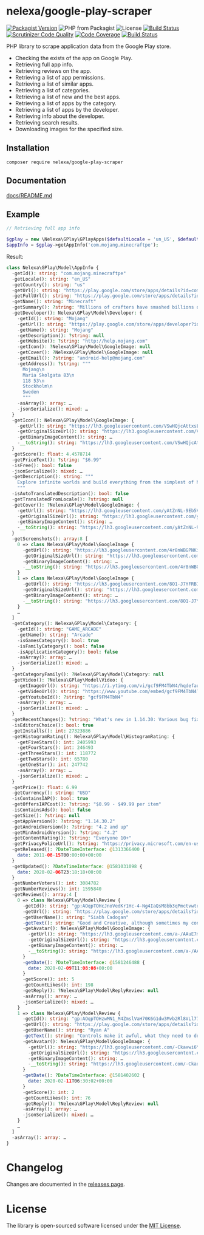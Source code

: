 # nelexa/google-play-scraper

[![Packagist Version](https://img.shields.io/packagist/v/nelexa/google-play-scraper.svg?style=popout&color=aa007f)](https://packagist.org/packages/nelexa/google-play-scraper) ![PHP from Packagist](https://img.shields.io/packagist/php-v/nelexa/google-play-scraper.svg?style=popout&color=d500a0) ![License](https://img.shields.io/packagist/l/nelexa/google-play-scraper.svg?style=popout&color=ff00bf)
[![Build Status](https://secure.travis-ci.org/Ne-Lexa/google-play-scraper.png)](http://travis-ci.org/Ne-Lexa/google-play-scraper) [![Scrutinizer Code Quality](https://scrutinizer-ci.com/g/Ne-Lexa/google-play-scraper/badges/quality-score.png?b=master)](https://scrutinizer-ci.com/g/Ne-Lexa/google-play-scraper/?branch=master) [![Code Coverage](https://scrutinizer-ci.com/g/Ne-Lexa/google-play-scraper/badges/coverage.png?b=master)](https://scrutinizer-ci.com/g/Ne-Lexa/google-play-scraper/?branch=master) [![Build Status](https://scrutinizer-ci.com/g/Ne-Lexa/google-play-scraper/badges/build.png?b=master)](https://scrutinizer-ci.com/g/Ne-Lexa/google-play-scraper/build-status/master)

PHP library to scrape application data from the Google Play store.

- Checking the exists of the app on Google Play.
- Retrieving full app info.
- Retrieving reviews on the app.
- Retrieving a list of app permissions.
- Retrieving a list of similar apps.
- Retrieving a list of categories.
- Retrieving a list of new and the best apps.
- Retrieving a list of apps by the category.
- Retrieving a list of apps by the developer.
- Retrieving info about the developer.
- Retrieving search results.
- Downloading images for the specified size.

## Installation
```shell
composer require nelexa/google-play-scraper
```

## Documentation
[docs/README.md](https://github.com/Ne-Lexa/google-play-scraper/tree/master/docs/README.md)

## Example
```php
// Retrieving full app info

$gplay = new \Nelexa\GPlay\GPlayApps($defaultLocale = 'un_US', $defaultCountry = 'us');
$appInfo = $gplay->getAppInfo('com.mojang.minecraftpe');
```
Result:
```php
class Nelexa\GPlay\Model\AppInfo {
  -getId(): string: "com.mojang.minecraftpe"
  -getLocale(): string: "en_US"
  -getCountry(): string: "us"
  -getUrl(): string: "https://play.google.com/store/apps/details?id=com.mojang.minecraftpe"
  -getFullUrl(): string: "https://play.google.com/store/apps/details?id=com.mojang.minecraftpe&hl=en_US&gl=us"
  -getName(): string: "Minecraft"
  -getSummary(): ?string: "Millions of crafters have smashed billions of blocks! Now you can join the fun!"
  -getDeveloper(): Nelexa\GPlay\Model\Developer: {
    -getId(): string: "Mojang"
    -getUrl(): string: "https://play.google.com/store/apps/developer?id=Mojang"
    -getName(): string: "Mojang"
    -getDescription(): ?string: null
    -getWebsite(): ?string: "http://help.mojang.com"
    -getIcon(): ?Nelexa\GPlay\Model\GoogleImage: null
    -getCover(): ?Nelexa\GPlay\Model\GoogleImage: null
    -getEmail(): ?string: "android-help@mojang.com"
    -getAddress(): ?string: """
      Mojang\n
      Maria Skolgata 83\n
      118 53\n
      Stockholm\n
      Sweden
      """
    -asArray(): array: …
    -jsonSerialize(): mixed: …
  }
  -getIcon(): Nelexa\GPlay\Model\GoogleImage: {
    -getUrl(): string: "https://lh3.googleusercontent.com/VSwHQjcAttxsLE47RuS4PqpC4LT7lCoSjE7Hx5AW_yCxtDvcnsHHvm5CTuL5BPN-uRTP"
    -getOriginalSizeUrl(): string: "https://lh3.googleusercontent.com/VSwHQjcAttxsLE47RuS4PqpC4LT7lCoSjE7Hx5AW_yCxtDvcnsHHvm5CTuL5BPN-uRTP=s0"
    -getBinaryImageContent(): string: …
    -__toString(): string: "https://lh3.googleusercontent.com/VSwHQjcAttxsLE47RuS4PqpC4LT7lCoSjE7Hx5AW_yCxtDvcnsHHvm5CTuL5BPN-uRTP"
  }
  -getScore(): float: 4.4578714
  -getPriceText(): ?string: "$6.99"
  -isFree(): bool: false
  -jsonSerialize(): mixed: …
  -getDescription(): string: """
    Explore infinite worlds and build everything from the simplest of homes to the grandest of castles. Play in creative mode with unlimited resources or …
    """
  -isAutoTranslatedDescription(): bool: false
  -getTranslatedFromLocale(): ?string: null
  -getCover(): ?Nelexa\GPlay\Model\GoogleImage: {
    -getUrl(): string: "https://lh3.googleusercontent.com/yAtZnNL-9Eb5VYSsCaOC7KAsOVIJcY8mpKa0MoF-0HCL6b0OrFcBizURHywpuip-D6Y"
    -getOriginalSizeUrl(): string: "https://lh3.googleusercontent.com/yAtZnNL-9Eb5VYSsCaOC7KAsOVIJcY8mpKa0MoF-0HCL6b0OrFcBizURHywpuip-D6Y=s0"
    -getBinaryImageContent(): string: …
    -__toString(): string: "https://lh3.googleusercontent.com/yAtZnNL-9Eb5VYSsCaOC7KAsOVIJcY8mpKa0MoF-0HCL6b0OrFcBizURHywpuip-D6Y"
  }
  -getScreenshots(): array:8 [
    0 => class Nelexa\GPlay\Model\GoogleImage {
      -getUrl(): string: "https://lh3.googleusercontent.com/4r8nWBGPNKid_7q7965C86DSo_BvEkp-CdMxETYJZ-x7eKrKP_SQU5ntCkQxAuhGfjk"
      -getOriginalSizeUrl(): string: "https://lh3.googleusercontent.com/4r8nWBGPNKid_7q7965C86DSo_BvEkp-CdMxETYJZ-x7eKrKP_SQU5ntCkQxAuhGfjk=s0"
      -getBinaryImageContent(): string: …
      -__toString(): string: "https://lh3.googleusercontent.com/4r8nWBGPNKid_7q7965C86DSo_BvEkp-CdMxETYJZ-x7eKrKP_SQU5ntCkQxAuhGfjk"
    }
    1 => class Nelexa\GPlay\Model\GoogleImage {
      -getUrl(): string: "https://lh3.googleusercontent.com/8O1-J7YFRB1vtq4J73zkRXU-Zf7KWAXHdor_MXHlIq4Xtw49S0fEtDmY0V8pmXSjE8I"
      -getOriginalSizeUrl(): string: "https://lh3.googleusercontent.com/8O1-J7YFRB1vtq4J73zkRXU-Zf7KWAXHdor_MXHlIq4Xtw49S0fEtDmY0V8pmXSjE8I=s0"
      -getBinaryImageContent(): string: …
      -__toString(): string: "https://lh3.googleusercontent.com/8O1-J7YFRB1vtq4J73zkRXU-Zf7KWAXHdor_MXHlIq4Xtw49S0fEtDmY0V8pmXSjE8I"
    }
    …
  ]
  -getCategory(): Nelexa\GPlay\Model\Category: {
    -getId(): string: "GAME_ARCADE"
    -getName(): string: "Arcade"
    -isGamesCategory(): bool: true
    -isFamilyCategory(): bool: false
    -isApplicationCategory(): bool: false
    -asArray(): array: …
    -jsonSerialize(): mixed: …
  }
  -getCategoryFamily(): ?Nelexa\GPlay\Model\Category: null
  -getVideo(): ?Nelexa\GPlay\Model\Video: {
    -getImageUrl(): string: "https://i.ytimg.com/vi/gcf9FM4TbN4/hqdefault.jpg"
    -getVideoUrl(): string: "https://www.youtube.com/embed/gcf9FM4TbN4?ps=play&vq=large&rel=0&autohide=1&showinfo=0"
    -getYoutubeId(): ?string: "gcf9FM4TbN4"
    -asArray(): array: …
    -jsonSerialize(): mixed: …
  }
  -getRecentChanges(): ?string: "What's new in 1.14.30: Various bug fixes!"
  -isEditorsChoice(): bool: true
  -getInstalls(): int: 27323886
  -getHistogramRating(): Nelexa\GPlay\Model\HistogramRating: {
    -getFiveStars(): int: 2405993
    -getFourStars(): int: 246493
    -getThreeStars(): int: 118772
    -getTwoStars(): int: 65780
    -getOneStar(): int: 247742
    -asArray(): array: …
    -jsonSerialize(): mixed: …
  }
  -getPrice(): float: 6.99
  -getCurrency(): string: "USD"
  -isContainsIAP(): bool: true
  -getOffersIAPCost(): ?string: "$0.99 - $49.99 per item"
  -isContainsAds(): bool: false
  -getSize(): ?string: null
  -getAppVersion(): ?string: "1.14.30.2"
  -getAndroidVersion(): ?string: "4.2 and up"
  -getMinAndroidVersion(): ?string: "4.2"
  -getContentRating(): ?string: "Everyone 10+"
  -getPrivacyPoliceUrl(): ?string: "https://privacy.microsoft.com/en-us/privacystatement"
  -getReleased(): ?DateTimeInterface: @1313366400 {
    date: 2011-08-15T00:00:00+00:00
  }
  -getUpdated(): ?DateTimeInterface: @1581031098 {
    date: 2020-02-06T23:18:18+00:00
  }
  -getNumberVoters(): int: 3084782
  -getNumberReviews(): int: 1595840
  -getReviews(): array:4 [
    0 => class Nelexa\GPlay\Model\Review {
      -getId(): string: "gp:AOqpTOHcJnoVedKr1Hc-4-Ng4IaQsM8bb3qPmctvwtr7nwcG2Fbg4Z_wGzHofWC5ErLv7OvMSefn9ZeburJvAyU"
      -getUrl(): string: "https://play.google.com/store/apps/details?id=com.mojang.minecraftpe&reviewId=gp%3AAOqpTOHcJnoVedKr1Hc-4-Ng4IaQsM8bb3qPmctvwtr7nwcG2Fbg4Z_wGzHofWC5ErL…"
      -getUserName(): string: "Siabh Cadogan"
      -getText(): string: "Good and Creative, although sometimes my controls and hotbar disappears but it still works like it is there. I play on my phone and tablet and I only …"
      -getAvatar(): Nelexa\GPlay\Model\GoogleImage: {
        -getUrl(): string: "https://lh3.googleusercontent.com/a-/AAuE7mAq36EOc8nDf42KSEgzu1bvlrSSOmUIQWs8-yzq=s64"
        -getOriginalSizeUrl(): string: "https://lh3.googleusercontent.com/a-/AAuE7mAq36EOc8nDf42KSEgzu1bvlrSSOmUIQWs8-yzq=s0"
        -getBinaryImageContent(): string: …
        -__toString(): string: "https://lh3.googleusercontent.com/a-/AAuE7mAq36EOc8nDf42KSEgzu1bvlrSSOmUIQWs8-yzq=s64"
      }
      -getDate(): ?DateTimeInterface: @1581246488 {
        date: 2020-02-09T11:08:08+00:00
      }
      -getScore(): int: 5
      -getCountLikes(): int: 198
      -getReply(): ?Nelexa\GPlay\Model\ReplyReview: null
      -asArray(): array: …
      -jsonSerialize(): mixed: …
    }
    1 => class Nelexa\GPlay\Model\Review {
      -getId(): string: "gp:AOqpTOHzwMN1_M4ZmslVaH70K6G1dw3Mvb2Rl8VLl77BEazrl4Nscxg2i-ITUjplViPK_aYp-y64Rq1WbfzIvPE"
      -getUrl(): string: "https://play.google.com/store/apps/details?id=com.mojang.minecraftpe&reviewId=gp%3AAOqpTOHzwMN1_M4ZmslVaH70K6G1dw3Mvb2Rl8VLl77BEazrl4Nscxg2i-ITUjplViP…"
      -getUserName(): string: "Ryan A"
      -getText(): string: "Controls make it awful, what they need to do is make an option for x and y sensitivity individually, so you can slow down your y movement while still …"
      -getAvatar(): Nelexa\GPlay\Model\GoogleImage: {
        -getUrl(): string: "https://lh3.googleusercontent.com/-Ckaxwi6YD3Q/AAAAAAAAAAI/AAAAAAAAAAA/ACHi3reEwD2atJnFAqDSkK-A8Y0fgZkR4w/s64/"
        -getOriginalSizeUrl(): string: "https://lh3.googleusercontent.com/-Ckaxwi6YD3Q/AAAAAAAAAAI/AAAAAAAAAAA/ACHi3reEwD2atJnFAqDSkK-A8Y0fgZkR4w/s0/"
        -getBinaryImageContent(): string: …
        -__toString(): string: "https://lh3.googleusercontent.com/-Ckaxwi6YD3Q/AAAAAAAAAAI/AAAAAAAAAAA/ACHi3reEwD2atJnFAqDSkK-A8Y0fgZkR4w/s64/"
      }
      -getDate(): ?DateTimeInterface: @1581402602 {
        date: 2020-02-11T06:30:02+00:00
      }
      -getScore(): int: 2
      -getCountLikes(): int: 76
      -getReply(): ?Nelexa\GPlay\Model\ReplyReview: null
      -asArray(): array: …
      -jsonSerialize(): mixed: …
    }
    …
  ]
  -asArray(): array: …
}
```

# Changelog

Changes are documented in the [releases page](https://github.com/Ne-Lexa/google-play-scraper/releases).

# License

The library is open-sourced software licensed under the [MIT License](https://github.com/Ne-Lexa/google-play-scraper/blob/master/LICENSE).
